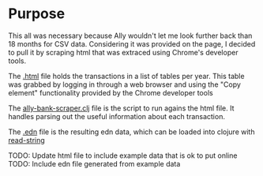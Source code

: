 # Purpose

This all was necessary because Ally wouldn't let me look further back than
18 months for CSV data. Considering it was provided on the page, I decided
to pull it by scraping html that was extraced using Chrome's developer tools.

The [.html]() file holds the transactions in a list of tables per year.
This table was grabbed by logging in through a web browser and using
the "Copy element" functionality provided by the Chrome developer tools

The [ally-bank-scraper.clj](./ally-bank-scraper.clj) file is the script to run agains the html file. It handles
parsing out the useful information about each transaction.

The [.edn](ally-transactions.edn) file is the resulting edn data, which can
be loaded into clojure with [read-string](http://clojuredocs.org/clojure.core/read-string)

TODO: Update html file to include example data that is ok to put online
TODO: Include edn file generated from example data
